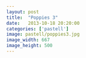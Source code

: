```yaml
---
layout: post
title:  "Poppies 3"
date:   2013-10-18 20:20:00
categories: ['pastell']
image: pastell/poppies3.jpg
image_width: 667
image_height: 500
---
```


